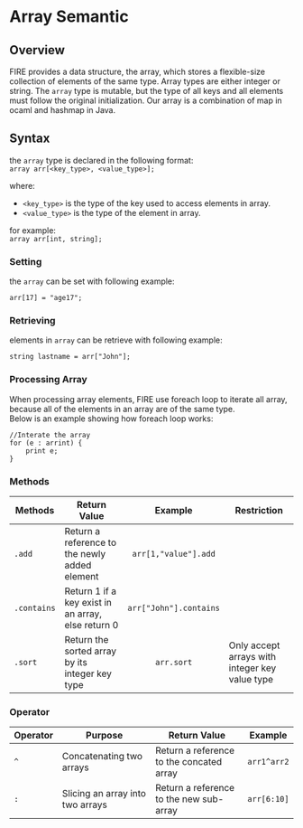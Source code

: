 # Array Semantic

## Overview

FIRE provides a data structure, the array, which stores a flexible-size collection of elements of the same type. Array types are either integer or string. The `array` type is mutable, but the type of all keys and all elements must follow the original initialization. Our array is a combination of map in ocaml and hashmap in Java.

## Syntax
the `array` type is declared in the following format\:  
`array arr[<key_type>, <value_type>];`

where:  
 * `<key_type>` is the type of the key used to access elements in array.  
 * `<value_type>` is the type of the element in array.  
  
for example:  
`array arr[int, string];` 
### Setting
 the `array` can be set with following example\:  

 `arr[17] = "age17";`  

### Retrieving
elements in `array` can be retrieve with following example\:  

`string lastname = arr["John"];`

### Processing Array
When processing array elements, FIRE use foreach loop to iterate all array, because all of the elements in an array are of the same type.  
Below is an example showing how foreach loop works:  

```
//Interate the array
for (e : arrint) {
	print e;
}
```

### Methods
| Methods     | Return Value        |Example       | Restriction    
| -------------| -------------- | :--------------: | -------------   |
| `.add` | Return a reference to the newly added element   |  `arr[1,"value"].add`        |
| `.contains` | Return 1 if a key exist in an array, else return 0| `arr["John"].contains`    |
| `.sort`         | Return the sorted array by its integer key type | `arr.sort`        |  Only accept arrays with integer key value type |

### Operator 
| Operator     | Purpose |Return Value   |Example       |
| -------------| -------------- | -------------- | :-------------: |
| `^` |Concatenating two arrays |Return a reference to the concated array| `arr1^arr2`    |
| `:` |Slicing an array into two arrays|Return a reference to the new sub-array| `arr[6:10]`     |
